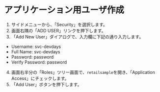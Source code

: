 # アプリケーション用ユーザ作成

1. サイドメニューから、「Security」を選択します。
2. 画面右隅の「ADD USER」リンクを押下します。
3. 「Add New User」ダイアログで、入力欄に下記の通り入力します。
- Username: svc-devdays
- Full Name: svc-devdays
- Password: password
- Verify Password: password
4. 画面右半分の「Roles」ツリー画面で、`retailsample`を開き、「Application Access」にチェックします。
5. 「Add User」ボタンを押下します。

